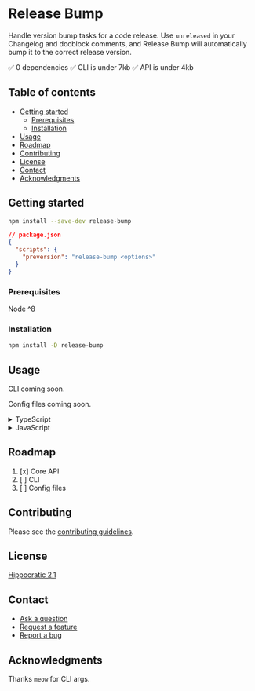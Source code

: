 # Release Bump

Handle version bump tasks for a code release. Use `unreleased` in your Changelog and docblock comments, and Release Bump will automatically bump it to the correct release version.

✅ 0 dependencies
✅ CLI is under 7kb
✅ API is under 4kb

## Table of contents

- [Getting started](#getting-started)
  - [Prerequisites](#prerequisites)
  - [Installation](#installation)
- [Usage](#usage)
- [Roadmap](#roadmap)
- [Contributing](#contributing)
- [License](#license)
- [Contact](#contact)
- [Acknowledgments](#acknowledgments)

## Getting started

```bash
npm install --save-dev release-bump
```

```json
// package.json
{
  "scripts": {
    "preversion": "release-bump <options>"
  }
}
```

### Prerequisites

Node ^8

### Installation

```bash
npm install -D release-bump
```

## Usage

CLI coming soon.

Config files coming soon.

<details>
  <summary>TypeScript</summary>

  ```typescript
  import { ReleaseBump, ReleaseBumpOptions } from 'release-bump'

  ;(async function() {
    const options: ReleaseBumpOptions = {
      changelogPath: 'CHANGELOG.md',
      date: '2022-03-11',
      filesPath: '.',
      release: '3.0.0',
    }
    const releaseBump = new ReleaseBump(options)
    await releaseBump.init()
  })()

  ```
</details>

<details>
  <summary>JavaScript</summary>

  ```javascript
  import { ReleaseBump } from 'release-bump'

  ;(async function() {
    const options = {
      changelogPath: 'CHANGELOG.md',
      date: '2022-03-11',
      filesPath: '.',
      release: '3.0.0',
    }
    const releaseBump = new ReleaseBump(options)
    await releaseBump.init()
  })()

  ```
</details>

## Roadmap

1. [x] Core API
2. [ ] CLI
3. [ ] Config files

## Contributing

Please see the [contributing guidelines](CONTRIBUTING.md).

## License

[Hippocratic 2.1](LICENSE)

## Contact

- [Ask a question](https://github.com/paulshryock/release-bump/discussions/new)
- [Request a feature](https://github.com/paulshryock/release-bump/issues/new?assignees=&labels=&template=feature_request.md&title=)
- [Report a bug](https://github.com/paulshryock/release-bump/issues/new?assignees=&labels=&template=bug_report.md&title=)

## Acknowledgments

Thanks `meow` for CLI args.